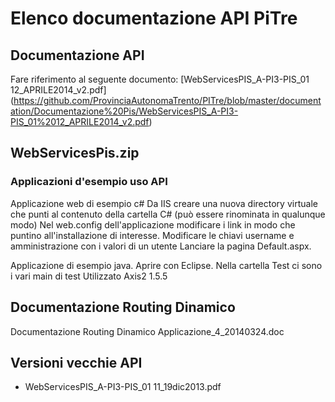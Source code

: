 # Elenco documentazione API PiTre

## Documentazione API 
Fare riferimento al seguente documento: 
[WebServicesPIS_A-PI3-PIS_01 12_APRILE2014_v2.pdf] (https://github.com/ProvinciaAutonomaTrento/PITre/blob/master/documentation/Documentazione%20Pis/WebServicesPIS_A-PI3-PIS_01%2012_APRILE2014_v2.pdf)

## WebServicesPis.zip

### Applicazioni d'esempio uso API

Applicazione web di esempio c#
Da IIS creare una nuova directory virtuale che punti al contenuto della cartella C# (può essere rinominata in qualunque modo)
Nel web.config dell'applicazione modificare i link in modo che puntino all'installazione di interesse.
Modificare le chiavi username e amministrazione con i valori di un utente
Lanciare la pagina Default.aspx.

Applicazione di esempio java.
Aprire con Eclipse. Nella cartella Test ci sono i vari main di test
Utilizzato Axis2 1.5.5

## Documentazione Routing Dinamico 
Documentazione Routing Dinamico Applicazione_4_20140324.doc


## Versioni vecchie API
* WebServicesPIS_A-PI3-PIS_01 11_19dic2013.pdf


